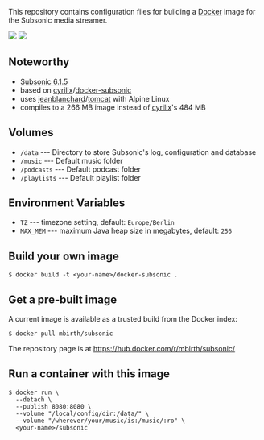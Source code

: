 This repository contains configuration files for building a 
[Docker](https://docker.com/) image for the Subsonic media streamer.

[![](https://imagelayers.io/badge/mbirth/subsonic:latest.svg)](https://imagelayers.io/?images=mbirth/subsonic:latest 'Get your own badge on imagelayers.io')
[![](https://images.microbadger.com/badges/image/mbirth/subsonic.svg)](http://microbadger.com/#/images/mbirth/subsonic "Get your own image badge on microbadger.com")


Noteworthy
----------

* [Subsonic 6.1.5](http://www.subsonic.org/)
* based on [cyrilix](https://github.com/cyrilix)/[docker-subsonic](https://github.com/cyrilix/docker-subsonic)
* uses [jeanblanchard](https://github.com/jeanblanchard)/[tomcat](https://hub.docker.com/r/jeanblanchard/tomcat/) with Alpine Linux
* compiles to a 266 MB image instead of [cyrilix](https://hub.docker.com/r/cyrilix/subsonic/)'s 484 MB


Volumes
-------

* `/data` --- Directory to store Subsonic's log, configuration and database
* `/music` --- Default music folder
* `/podcasts` --- Default podcast folder
* `/playlists` --- Default playlist folder


Environment Variables
---------------------

* `TZ` --- timezone setting, default: `Europe/Berlin`
* `MAX_MEM` --- maximum Java heap size in megabytes, default: `256`


Build your own image
--------------------

```shell
$ docker build -t <your-name>/docker-subsonic .
```


Get a pre-built image
---------------------

A current image is available as a trusted build from the Docker index:

```shell
$ docker pull mbirth/subsonic
```

The repository page is at
https://hub.docker.com/r/mbirth/subsonic/


Run a container with this image
-------------------------------

```shell
$ docker run \
  --detach \
  --publish 8080:8080 \
  --volume "/local/config/dir:/data/" \
  --volume "/wherever/your/music/is:/music/:ro" \
  <your-name>/subsonic

```
